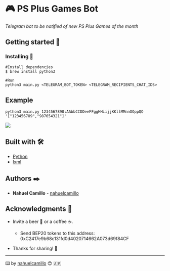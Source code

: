 # 🎮 PS Plus Games Bot

_Telegram bot to be notified of new PS Plus Games of the month_

## Getting started 🚀

### Installing 🔧

```
#Install dependencies
$ brew install python3

#Run
python3 main.py <TELEGRAM_BOT_TOKEN> <TELEGRAM_RECIPIENTS_CHAT_IDS>

```

## Example

```
python3 main.py 1234567890:AAbbCCDDeeFFggHHiijjKKllMMnnOOppQQ '["123456789","987654321"]'
```

![](https://i.ibb.co/Lvgq52r/Captura-de-Pantalla-2021-03-09-a-la-s-8-09-41-p-m.png)

## Built with 🛠️

* [Python](https://www.python.org/)
* [lxml](https://lxml.de/index.html)

## Authors ✒️

* **Nahuel Camillo** - [nahuelcamillo](https://github.com/nahuelcamillo)

## Acknowledgments 🎁

* Invite a beer 🍻 or a coffee ☕️. 
    * Send BEP20 tokens to this address: 0xC2417e9b68c131fd0d4020714662A073d69f84CF
    
* Thanks for sharing! 📢

---
⌨️ by [nahuelcamillo](https://github.com/nahuelcamillo) 😊 🇦🇷

